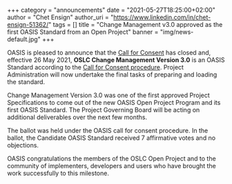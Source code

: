 +++
category = "announcements"
date = "2021-05-27T18:25:00+02:00"
author = "Chet Ensign"
author_uri = "https://www.linkedin.com/in/chet-ensign-51362/"
tags = []
title = "Change Management v3.0 approved as the first OASIS Standard from an Open Project"
banner = "img/news-default.jpg"
+++

OASIS is pleased to announce that the [Call for Consent](https://www.oasis-open.org/committees/ballot.php?id=3619) has closed and, effective 26 May 2021, **OSLC Change Management Version 3.0** is an OASIS Standard according to the [Call for Consent procedure](https://www.oasis-open.org/policies-guidelines/tc-process-2017-05-26#OScallForConsent). Project Administration will now undertake the final tasks of preparing and loading the standard. 

Change Management Version 3.0 was one of the first approved Project Specifications to come out of the new OASIS Open Project Program and its first OASIS Standard. The Project Governing Board will be acting on additional deliverables over the next few months.

The ballot was held under the OASIS call for consent procedure. In the ballot, the Candidate OASIS Standard received 7 affirmative votes and no objections. 

OASIS congratulations the members of the OSLC Open Project and to the community of implementers, developers and users who have brought the work successfully to this milestone.
